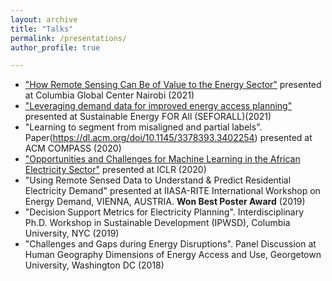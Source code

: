 ```yaml
---
layout: archive
title: "Talks"
permalink: /presentations/
author_profile: true

---
```

* ["How Remote Sensing Can Be of Value to the Energy Sector"]() presented at Columbia Global Center Nairobi (2021)
* ["Leveraging demand data for improved energy access planning"](https://www.youtube.com/watch?v=qxQdb4PtzWk&t=1s) presented at Sustainable Energy FOR All (SEFORALL)(2021)
* "Learning to segment from misaligned and partial labels". Paper(https://dl.acm.org/doi/10.1145/3378393.3402254) presented at ACM COMPASS (2020)
* ["Opportunities and Challenges for Machine Learning in the African Electricity Sector"](https://www.youtube.com/watch?v=ZKMLPHb4vMs) presented at ICLR (2020)
* "Using Remote Sensed Data to Understand & Predict Residential Electricity Demand" presented at IIASA-RITE International Workshop on Energy Demand, VIENNA, AUSTRIA. **Won Best Poster Award** (2019)
* "Decision Support Metrics for Electricity Planning". Interdisciplinary Ph.D. Workshop in Sustainable Development (IPWSD), Columbia University, NYC (2019)
* "Challenges and Gaps during Energy Disruptions". Panel Discussion at Human Geography Dimensions of Energy Access and Use, Georgetown University, Washington DC (2018)
